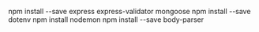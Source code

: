 npm install --save express express-validator mongoose
npm install --save dotenv
npm install nodemon
npm install --save body-parser
